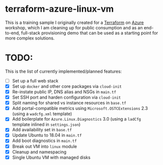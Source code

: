 # terraform-azure-linux-vm

This is a training sample I originally created for a [Terraform][tf] on [Azure][az] workshop, which I am cleaning up for public consumption and as an end-to-end, full-stack provisioning demo that can be used as a starting point for more complex solutions.

# TODO:

This is the list of currently implemented/planned features:

* [ ] Set up a full web stack
* [x] Set up `docker` and other core packages via `cloud-init`
* [x] Re-instate public IP, DNS alias and NSGs in `main.tf`
* [x] Set SSH port and harden configuration via `cloud-init`
* [x] Split naming for shared vs instance resources in `base.tf`
* [x] Add portal-compatible metrics using `Microsoft.OSTCExtensions` 2.3 (using a `wadcfg.xml` template)
* [x] Add boilerplate for `Azure.Linux.Diagnostics` 3.0 (using a `ladCfg` template inlined in `settings.json`)
* [x] Add availability set in `base.tf`
* [x] Update Ubuntu to 18.04 in `main.tf`
* [x] Add boot diagnostics in `main.tf`
* [x] Break out VM into `linux` module
* [x] Cleanup and namespacing
* [x] Single Ubuntu VM with managed disks

[tf]: http://terraform.io
[az]: https://azure.microsoft.com
